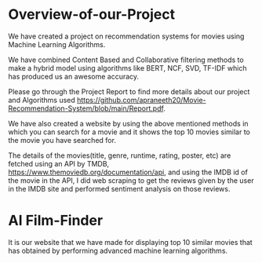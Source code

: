 # Overview-of-our-Project

We have created a project on recommendation systems for movies using Machine Learning Algorithms.

We have combined Content Based and Collaborative filtering methods to make a hybrid model using algorithms like BERT, NCF, SVD, TF-IDF which has produced us an awesome accuracy.

Please go through the Project Report to find more details about our project and Algorithms used https://github.com/apraneeth20/Movie-Recommendation-System/blob/main/Report.pdf.

We have also created a website by using the above mentioned methods in which you can search for a movie and it shows the top 10 movies similar to the movie you have searched for.

The details of the movies(title, genre, runtime, rating, poster, etc) are fetched using an API by TMDB, https://www.themoviedb.org/documentation/api, and using the IMDB id of the movie in the API, I did web scraping to get the reviews given by the user in the IMDB site and performed sentiment analysis on those reviews.


# AI Film-Finder

It is our website that we have made for displaying top 10 similar movies that has obtained by performing advanced machine learning algorithms.
